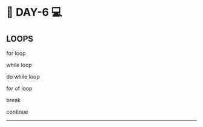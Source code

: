 # 📔 DAY-6 💻

<h2>LOOPS</h2>

<p>for loop</p>
<p>while loop</p>
<p>do while loop</p>
<p>for of loop</p>
<p>break</p>
<p>continue</p>
<hr>
